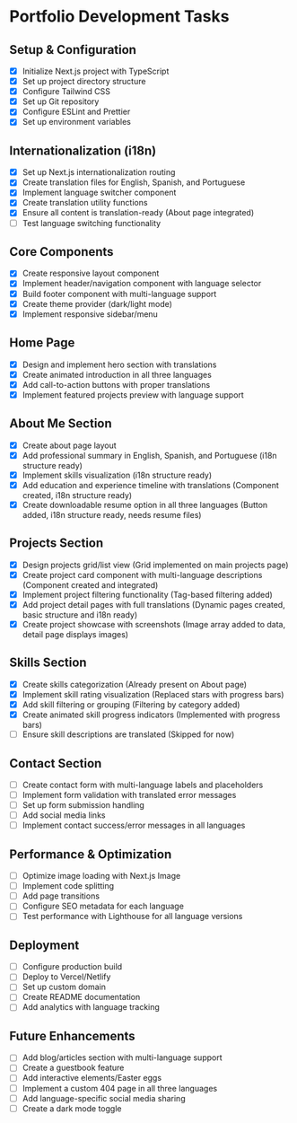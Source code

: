 # Portfolio Development Tasks

## Setup & Configuration
- [x] Initialize Next.js project with TypeScript
- [x] Set up project directory structure
- [x] Configure Tailwind CSS
- [x] Set up Git repository
- [x] Configure ESLint and Prettier
- [x] Set up environment variables

## Internationalization (i18n)
- [x] Set up Next.js internationalization routing
- [x] Create translation files for English, Spanish, and Portuguese
- [x] Implement language switcher component
- [x] Create translation utility functions
- [x] Ensure all content is translation-ready (About page integrated)
- [ ] Test language switching functionality

## Core Components
- [x] Create responsive layout component
- [x] Implement header/navigation component with language selector
- [x] Build footer component with multi-language support
- [x] Create theme provider (dark/light mode)
- [x] Implement responsive sidebar/menu

## Home Page
- [x] Design and implement hero section with translations
- [x] Create animated introduction in all three languages
- [x] Add call-to-action buttons with proper translations
- [x] Implement featured projects preview with language support

## About Me Section
- [x] Create about page layout
- [x] Add professional summary in English, Spanish, and Portuguese (i18n structure ready)
- [x] Implement skills visualization (i18n structure ready)
- [x] Add education and experience timeline with translations (Component created, i18n structure ready)
- [x] Create downloadable resume option in all three languages (Button added, i18n structure ready, needs resume files)

## Projects Section
- [x] Design projects grid/list view (Grid implemented on main projects page)
- [x] Create project card component with multi-language descriptions (Component created and integrated)
- [x] Implement project filtering functionality (Tag-based filtering added)
- [x] Add project detail pages with full translations (Dynamic pages created, basic structure and i18n ready)
- [x] Create project showcase with screenshots (Image array added to data, detail page displays images)

## Skills Section
- [x] Create skills categorization (Already present on About page)
- [x] Implement skill rating visualization (Replaced stars with progress bars)
- [x] Add skill filtering or grouping (Filtering by category added)
- [x] Create animated skill progress indicators (Implemented with progress bars)
- [ ] Ensure skill descriptions are translated (Skipped for now)

## Contact Section
- [ ] Create contact form with multi-language labels and placeholders
- [ ] Implement form validation with translated error messages
- [ ] Set up form submission handling
- [ ] Add social media links
- [ ] Implement contact success/error messages in all languages

## Performance & Optimization
- [ ] Optimize image loading with Next.js Image
- [ ] Implement code splitting
- [ ] Add page transitions
- [ ] Configure SEO metadata for each language
- [ ] Test performance with Lighthouse for all language versions

## Deployment
- [ ] Configure production build
- [ ] Deploy to Vercel/Netlify
- [ ] Set up custom domain
- [ ] Create README documentation
- [ ] Add analytics with language tracking

## Future Enhancements
- [ ] Add blog/articles section with multi-language support
- [ ] Create a guestbook feature
- [ ] Add interactive elements/Easter eggs
- [ ] Implement a custom 404 page in all three languages
- [ ] Add language-specific social media sharing
- [ ] Create a dark mode toggle
